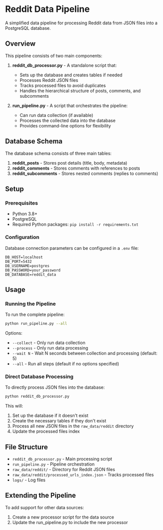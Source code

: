 # Reddit Data Pipeline

A simplified data pipeline for processing Reddit data from JSON files into a PostgreSQL database.

## Overview

This pipeline consists of two main components:

1. **reddit_db_processor.py** - A standalone script that:
   - Sets up the database and creates tables if needed
   - Processes Reddit JSON files
   - Tracks processed files to avoid duplicates
   - Handles the hierarchical structure of posts, comments, and subcomments

2. **run_pipeline.py** - A script that orchestrates the pipeline:
   - Can run data collection (if available)
   - Processes the collected data into the database
   - Provides command-line options for flexibility

## Database Schema

The database schema consists of three main tables:

1. **reddit_posts** - Stores post details (title, body, metadata)
2. **reddit_comments** - Stores comments with references to posts
3. **reddit_subcomments** - Stores nested comments (replies to comments)

## Setup

### Prerequisites

- Python 3.8+
- PostgreSQL
- Required Python packages: `pip install -r requirements.txt`

### Configuration

Database connection parameters can be configured in a `.env` file:

```
DB_HOST=localhost
DB_PORT=5432
DB_USERNAME=postgres
DB_PASSWORD=your_password
DB_DATABASE=reddit_data
```

## Usage

### Running the Pipeline

To run the complete pipeline:

```bash
python run_pipeline.py --all
```

Options:
- `--collect` - Only run data collection
- `--process` - Only run data processing
- `--wait N` - Wait N seconds between collection and processing (default: 5)
- `--all` - Run all steps (default if no options specified)

### Direct Database Processing

To directly process JSON files into the database:

```bash
python reddit_db_processor.py
```

This will:
1. Set up the database if it doesn't exist
2. Create the necessary tables if they don't exist
3. Process all new JSON files in the `raw_data/reddit` directory
4. Update the processed files index

## File Structure

- `reddit_db_processor.py` - Main processing script
- `run_pipeline.py` - Pipeline orchestration
- `raw_data/reddit/` - Directory for Reddit JSON files
- `raw_data/reddit/processed_urls_index.json` - Tracks processed files
- `logs/` - Log files

## Extending the Pipeline

To add support for other data sources:
1. Create a new processor script for the data source
2. Update the run_pipeline.py to include the new processor 